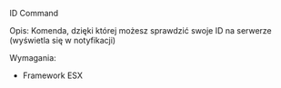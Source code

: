 ID Command

Opis:
Komenda, dzięki której możesz sprawdzić swoje ID na serwerze (wyświetla się w notyfikacji)

Wymagania:
- Framework ESX
